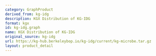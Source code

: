 ```yaml
---
category: GraphProduct
derived_from: kg-idg
description: KGX Distribution of KG-IDG
format: kgx
id: kg-idg.graph
name: KGX Distribution of KG-IDG
original_source: kg-idg
url: https://kg-hub.berkeleybop.io/kg-idg/current/kg-microbe.tar.gz
layout: product_detail
---
```


